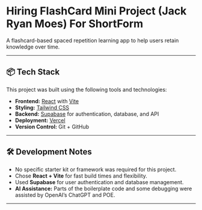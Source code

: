 # Hiring FlashCard Mini Project (Jack Ryan Moes) For ShortForm

A flashcard-based spaced repetition learning app to help users retain knowledge over time.

---

## 📦 Tech Stack

This project was built using the following tools and technologies:

- **Frontend:** [React](https://reactjs.org/) with [Vite](https://vitejs.dev/)
- **Styling:** [Tailwind CSS](https://tailwindcss.com/)
- **Backend:** [Supabase](https://supabase.com/) for authentication, database, and API
- **Deployment:** [Vercel](https://vercel.com/)
- **Version Control:** Git + GitHub

---

## 🛠 Development Notes

- No specific starter kit or framework was required for this project.
- Chose **React + Vite** for fast build times and flexibility.
- Used **Supabase** for user authentication and database management.
- **AI Assistance:** Parts of the boilerplate code and some debugging were assisted by OpenAI’s ChatGPT and POE.

---
